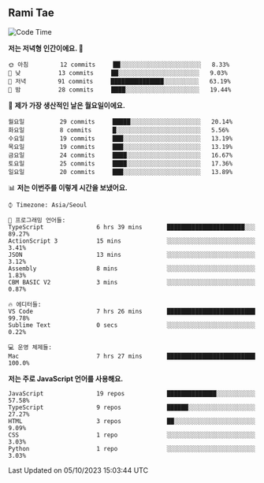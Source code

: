 ## Rami Tae

<!--START_SECTION:waka-->
![Code Time](http://img.shields.io/badge/Code%20Time-1%2C078%20hrs%207%20mins-blue)

**저는 저녁형 인간이에요. 🦉** 

```text
🌞 아침         12 commits     ██░░░░░░░░░░░░░░░░░░░░░░░   8.33% 
🌆 낮　         13 commits     ██░░░░░░░░░░░░░░░░░░░░░░░   9.03% 
🌃 저녁         91 commits     ███████████████░░░░░░░░░░   63.19% 
🌙 밤　         28 commits     ████░░░░░░░░░░░░░░░░░░░░░   19.44%

```
📅 **제가 가장 생산적인 날은 월요일이에요.** 

```text
월요일          29 commits     █████░░░░░░░░░░░░░░░░░░░░   20.14% 
화요일          8 commits      █░░░░░░░░░░░░░░░░░░░░░░░░   5.56% 
수요일          19 commits     ███░░░░░░░░░░░░░░░░░░░░░░   13.19% 
목요일          19 commits     ███░░░░░░░░░░░░░░░░░░░░░░   13.19% 
금요일          24 commits     ████░░░░░░░░░░░░░░░░░░░░░   16.67% 
토요일          25 commits     ████░░░░░░░░░░░░░░░░░░░░░   17.36% 
일요일          20 commits     ███░░░░░░░░░░░░░░░░░░░░░░   13.89%

```


📊 **저는 이번주를 이렇게 시간을 보냈어요.** 

```text
⌚︎ Timezone: Asia/Seoul

💬 프로그래밍 언어들: 
TypeScript               6 hrs 39 mins       ██████████████████████░░░   89.27% 
ActionScript 3           15 mins             ░░░░░░░░░░░░░░░░░░░░░░░░░   3.41% 
JSON                     13 mins             ░░░░░░░░░░░░░░░░░░░░░░░░░   3.12% 
Assembly                 8 mins              ░░░░░░░░░░░░░░░░░░░░░░░░░   1.83% 
CBM BASIC V2             3 mins              ░░░░░░░░░░░░░░░░░░░░░░░░░   0.87%

🔥 에디터들: 
VS Code                  7 hrs 26 mins       █████████████████████████   99.78% 
Sublime Text             0 secs              ░░░░░░░░░░░░░░░░░░░░░░░░░   0.22%

💻 운영 체제들: 
Mac                      7 hrs 27 mins       █████████████████████████   100.0%

```

**저는 주로 JavaScript 언어를 사용해요.** 

```text
JavaScript               19 repos            ██████████████░░░░░░░░░░░   57.58% 
TypeScript               9 repos             ██████░░░░░░░░░░░░░░░░░░░   27.27% 
HTML                     3 repos             ██░░░░░░░░░░░░░░░░░░░░░░░   9.09% 
CSS                      1 repo              ░░░░░░░░░░░░░░░░░░░░░░░░░   3.03% 
Python                   1 repo              ░░░░░░░░░░░░░░░░░░░░░░░░░   3.03%

```



 Last Updated on 05/10/2023 15:03:44 UTC
<!--END_SECTION:waka-->
